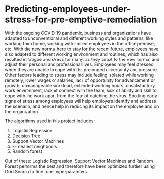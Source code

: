 # Predicting-employees-under-stress-for-pre-emptive-remediation
With the ongoing COVID-19 pandemic, business and organizations have adapted to unconventional and different working styles and patterns, like working from home, working with limited employees in the office premise, etc. With the new normal here to stay for the recent future, employees have also adapted to different working environment and routines, which has also resulted in fatigue and stress for many, as they adapt to the new normal and adjust their personal and professional lives. Employees may feel stressed when they are unable to cope with the prolonged uncertainty and pressure. Other factors leading to stress may include feeling isolated while working remotely, lower wages or salaries, lack of opportunity for advancement or growth, unmanageable workload, extended working hours, unsatisfactory work environment, lack of connect with the team, lack of ability and skill to cope with the work apart from the fear of catching the virus. Spotting early signs of stress among employees will help employers identify and address the scenario, and hence help in reducing its impact on the employee and on the organization. 

The algorithms used in this project includes:
1. Logistic Regression
2. Decision Tree 
3. Support Vector Machines
4. k- nearest neighbours
5. Random forest 

Out of these: Logistic Regression, Support Vector Machines and Random Forest performs the best and therefore have been optimized further using Grid Search to fine tune hyperparamters. 
